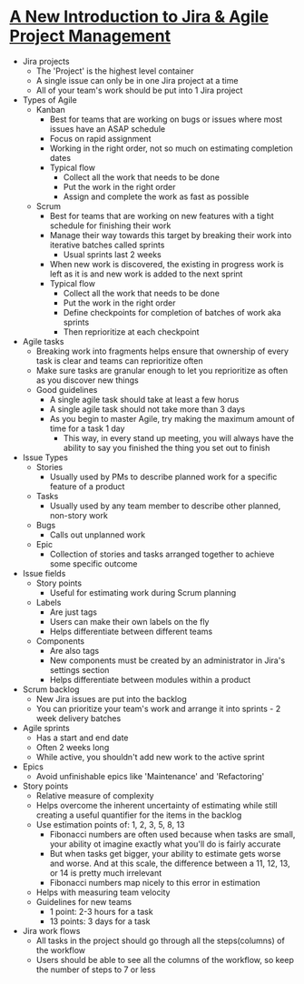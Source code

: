 # [A New Introduction to Jira & Agile Project Management](https://www.youtube.com/watch?v=TsG3OWTDAFY)

- Jira projects
    - The 'Project' is the highest level container
    - A single issue can only be in one Jira project at a time
    - All of your team's work should be put into 1 Jira project
- Types of Agile
    - Kanban
        - Best for teams that are working on bugs or issues where most issues have an ASAP schedule
        - Focus on rapid assignment
        - Working in the right order, not so much on estimating completion dates
        - Typical flow
            - Collect all the work that needs to be done
            - Put the work in the right order
            - Assign and complete the work as fast as possible
    - Scrum
        - Best for teams that are working on new features with a tight schedule for finishing their work
        - Manage their way towards this target by breaking their work into iterative batches called sprints
            - Usual sprints last 2 weeks
        - When new work is discovered, the existing in progress work is left as it is and new work is added to the next sprint
        - Typical flow
            - Collect all the work that needs to be done
            - Put the work in the right order
            - Define checkpoints for completion of batches of work aka sprints
            - Then reprioritize at each checkpoint
- Agile tasks
    - Breaking work into fragments helps ensure that ownership of every task is clear and teams can reprioritize often
    - Make sure tasks are granular enough to let you reprioritize as often as you discover new things
    - Good guidelines
        - A single agile task should take at least a few horus
        - A single agile task should not take more than 3 days
        - As you begin to master Agile, try making the maximum amount of time for a task 1 day
            - This way, in every stand up meeting, you will always have the ability to say you finished the thing you set out to finish
- Issue Types
    - Stories
        - Usually used by PMs to describe planned work for a specific feature of a product
    - Tasks
        - Usually used by any team member to describe other planned, non-story work
    - Bugs
        - Calls out unplanned work
    - Epic
        - Collection of stories and tasks arranged together to achieve some specific outcome
- Issue fields
    - Story points
        - Useful for estimating work during Scrum planning
    - Labels
        - Are just tags
        - Users can make their own labels on the fly
        - Helps differentiate between different teams
    - Components
        - Are also tags
        - New components must be created by an administrator in Jira's settings section
        - Helps differentiate between modules within a product
- Scrum backlog
    - New Jira issues are put into the backlog
    - You can prioritize your team's work and arrange it into sprints - 2 week delivery batches
- Agile sprints
    - Has a start and end date
    - Often 2 weeks long
    - While active, you shouldn't add new work to the active sprint
- Epics
    - Avoid unfinishable epics like 'Maintenance' and 'Refactoring'
- Story points
    - Relative measure of complexity
    - Helps overcome the inherent uncertainty of estimating while still creating a useful quantifier for the items in the backlog
    - Use estimation points of: 1, 2, 3, 5, 8, 13
        - Fibonacci numbers are often used because when tasks are small, your ability ot imagine exactly what you'll do is fairly accurate
        - But when tasks get bigger, your ability to estimate gets worse and worse. And at this scale, the difference between a 11, 12, 13, or 14 is pretty much irrelevant
        - Fibonacci numbers map nicely to this error in estimation
    - Helps with measuring team velocity
    - Guidelines for new teams
        - 1 point: 2-3 hours for a task
        - 13 points: 3 days for a task
- Jira work flows
    - All tasks in the project should go through all the steps(columns) of the workflow
    - Users should be able to see all the columns of the workflow, so keep the number of steps to 7 or less
